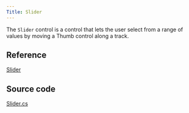 ```yaml
---
Title: Slider
---
```

The `Slider` control is a control that lets the user select from a range of values by moving a Thumb control along a track.

## Reference
[Slider](http://reference.avaloniaui.net/api/Avalonia.Controls/Slider/)

## Source code
[Slider.cs](https://github.com/AvaloniaUI/Avalonia/blob/master/src/Avalonia.Controls/Slider.cs)